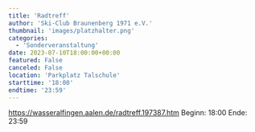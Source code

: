 ```yaml
---
title: 'Radtreff'
author: 'Ski-Club Braunenberg 1971 e.V.'
thumbnail: 'images/platzhalter.png'
categories:
  - 'Sonderveranstaltung'
date: 2023-07-10T18:00:00+00:00
featured: False
canceled: False
location: 'Parkplatz Talschule'
starttime: '18:00'
endtime: '23:59'
---
```

https://wasseralfingen.aalen.de/radtreff.197387.htm
Beginn: 18:00
 Ende: 23:59